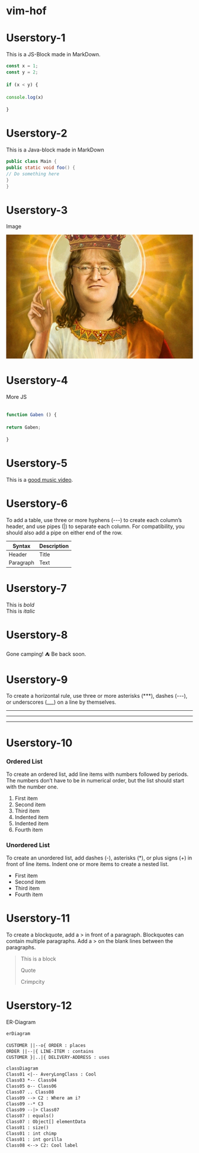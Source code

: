 
# vim-hof

# Userstory-1

This is a JS-Block made in MarkDown.

```javascript
const x = 1;
const y = 2;

if (x < y) {

console.log(x) 

}
```

# Userstory-2

This is a Java-block made in MarkDown

```java
public class Main {
public static void foo() {
// Do something here
}
}
```

# Userstory-3

Image

![Image of Lord Gaben](gaben.jpg)


# Userstory-4 

More JS

```javascript

function Gaben () {

return Gaben;

}
```

# Userstory-5

This is a [good music video](https://www.youtube.com/watch?v=Em14E2X-xCk).


# Userstory-6

To add a table, use three or more hyphens (---) to create each column’s header, and use pipes (|) to separate each column. For compatibility, you should also add a pipe on either end of the row.

| Syntax      | Description |
| ----------- | ----------- |
| Header      | Title       |
| Paragraph   | Text        |


# Userstory-7

This is *bold*
<br/>
This is *italic*

# Userstory-8

Gone camping! :tent: Be back soon.

# Userstory-9 

To create a horizontal rule, use three or more asterisks (***), dashes (---), or underscores (___) on a line by themselves.

***
---
___


# Userstory-10

### Ordered List
To create an ordered list, add line items with numbers followed by periods. The numbers don’t have to be in numerical order, but the list should start with the number one.
<br/>

1. First item
2. Second item
3. Third item
1. Indented item
2. Indented item
4. Fourth item 

### Unordered List
To create an unordered list, add dashes (-), asterisks (*), or plus signs (+) in front of line items. Indent one or more items to create a nested list.

- First item
- Second item
- Third item
- Fourth item 


# Userstory-11

To create a blockquote, add a > in front of a paragraph.
Blockquotes can contain multiple paragraphs. Add a > on the blank lines between the paragraphs.

> This is a block
>
> Quote
>
> Crimpcity


# Userstory-12

ER-Diagram

```mermaid
erDiagram

CUSTOMER ||--o{ ORDER : places
ORDER ||--|{ LINE-ITEM : contains
CUSTOMER }|..|{ DELIVERY-ADDRESS : uses
```

```mermaid
classDiagram
Class01 <|-- AveryLongClass : Cool
Class03 *-- Class04
Class05 o-- Class06
Class07 .. Class08
Class09 --> C2 : Where am i?
Class09 --* C3
Class09 --|> Class07
Class07 : equals()
Class07 : Object[] elementData
Class01 : size()
Class01 : int chimp
Class01 : int gorilla
Class08 <--> C2: Cool label
```

